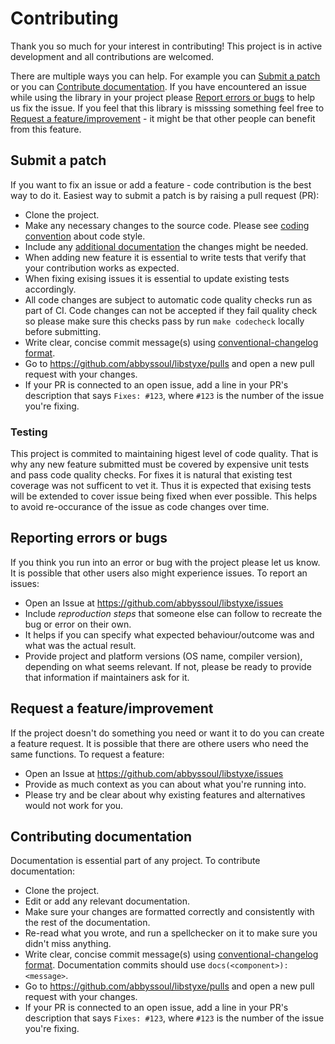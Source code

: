 # Contributing

Thank you so much for your interest in contributing!
This project is in active development and all contributions are welcomed.

There are multiple ways you can help. For example you can [Submit a patch](#submitting-patch) or you can [Contribute documentation](#submitting-docs). If you have encountered an issue while using the library in your project please [Report errors or bugs](#reporting-bugs) to help us fix the issue. If you feel that this library is misssing something feel free to [Request a feature/improvement](#requesting-feature) - it might be that other people can benefit from this feature.

## Submit a patch
If you want to fix an issue or add a feature - code contribution is the best way to do it. Easiest way to submit a patch is by raising a pull request (PR):

* Clone the project.
* Make any necessary changes to the source code. Please see [coding convention](docs/coding_convention.md) about code style.
* Include any [additional documentation](#contribute-documentation) the changes might be needed.
* When adding new feature it is essential to write tests that verify that your contribution works as expected.
* When fixing exising issues it is essential to update existing tests accordingly.
* All code changes are subject to automatic code quality checks run as part of CI. Code changes can not be accepted if they fail quality check so please make sure this checks pass by run `make codecheck` locally before submitting.
* Write clear, concise commit message(s) using [conventional-changelog format](https://github.com/conventional-changelog/conventional-changelog-angular/blob/master/convention.md).
* Go to https://github.com/abbyssoul/libstyxe/pulls and open a new pull request with your changes.
* If your PR is connected to an open issue, add a line in your PR's description that says `Fixes: #123`, where `#123` is the number of the issue you're fixing.

### Testing
This project is commited to maintaining higest level of code quality. That is why any new feature submitted must be covered by expensive unit tests and pass code quality checks.
For fixes it is natural that existing test coverage was not sufficent to vet it. Thus it is expected that exising tests will be extended to cover issue being fixed when ever possible. This helps to avoid re-occurance of the issue as code changes over time.


## Reporting errors or bugs
If you think you run into an error or bug with the project please let us know. It is possible that other users also might experience issues. To report an issues:
* Open an Issue at https://github.com/abbyssoul/libstyxe/issues
* Include *reproduction steps* that someone else can follow to recreate the bug or error on their own.
* It helps if you can specify what expected behaviour/outcome was and what was the actual result.
* Provide project and platform versions (OS name, compiler version), depending on what seems relevant. If not, please be ready to provide that information if maintainers ask for it.


## Request a feature/improvement
If the project doesn't do something you need or want it to do you can create a feature request. It is possible that there are othere users who need the same functions. To request a feature:

* Open an Issue at https://github.com/abbyssoul/libstyxe/issues
* Provide as much context as you can about what you're running into.
* Please try and be clear about why existing features and alternatives would not work for you.

## Contributing documentation
Documentation is essential part of any project. To contribute documentation:

* Clone the project.
* Edit or add any relevant documentation.
* Make sure your changes are formatted correctly and consistently with the rest of the documentation.
* Re-read what you wrote, and run a spellchecker on it to make sure you didn't miss anything.
* Write clear, concise commit message(s) using [conventional-changelog format](https://github.com/conventional-changelog/conventional-changelog-angular/blob/master/convention.md). Documentation commits should use `docs(<component>): <message>`.
* Go to https://github.com/abbyssoul/libstyxe/pulls and open a new pull request with your changes.
* If your PR is connected to an open issue, add a line in your PR's description that says `Fixes: #123`, where `#123` is the number of the issue you're fixing.
